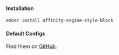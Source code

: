 #### Installation

`ember install affinity-engine-style-block`

#### Default Configs

Find them on [GitHub](https://github.com/affinity-engine/affinity-engine-style-block/blob/master/addon/affinity-engine/configs/style-block.js).
